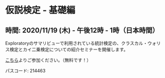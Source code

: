 # 仮説検定 - 基礎編

## 時間: 2020/11/19 (木) - 午後12時 - 1時（日本時間）

Exploratoryのサマリビューで利用されている統計検定の、クラスカル・ウォリス検定とカイ二乗検定についての紹介セミナーを開催します。

[こちら](https://us02web.zoom.us/j/331585134?pwd=VGVyeXBRWjFMT2hESFdhSU45Z2d0dz09)よりご参加ください。（無料です！）


パスコード: 214463
